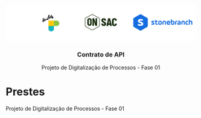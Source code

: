 
<p align="center">
  <a href="https://onsac.com/">
    <img src="https://github.com/onsac/Prestes/blob/main/Imagem%20Projeto%20OnSAC-Prestes%20(2).png" >
  </a>
</p>

<h3 align="center">Contrato de API</h3>

<p align="center">
  Projeto de Digitalização de Processos - Fase 01
  </p>

# Prestes
Projeto de Digitalização de Processos - Fase 01
